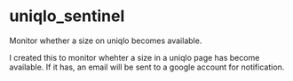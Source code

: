 # uniqlo_sentinel
Monitor whether a size on uniqlo becomes available. 

I created this to monitor whehter a size in a uniqlo page has become available. If it has, an email will be sent to a google account for notification. 


